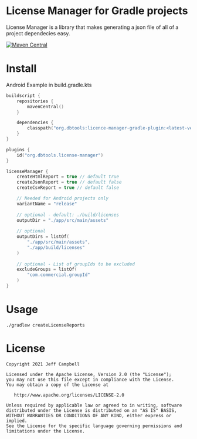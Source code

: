 License Manager for Gradle projects
===================================

License Manager is a library that makes generating a json file of all of a project dependecies easy.  

[![Maven Central](https://maven-badges.herokuapp.com/maven-central/org.dbtools/licence-manager-gradle-plugin/badge.svg)](https://maven-badges.herokuapp.com/maven-central/org.dbtools/licence-manager-gradle-plugin)

Install
=======
Android Example in build.gradle.kts

```kotlin
buildscript {
    repositories {
        mavenCentral()
    }

    dependencies {
        classpath("org.dbtools:licence-manager-gradle-plugin:<latest-version-here>")
    }
}

plugins {
    id("org.dbtools.license-manager")
}

licenseManager {
    createHtmlReport = true // default true
    createJsonReport = true // default false
    createCsvReport = true // default false

    // Needed for Android projects only
    variantName = "release"
    
    // optional - default: ./build/licenses
    outputDir = "./app/src/main/assets"
    
    // optional
    outputDirs = listOf(
        "./app/src/main/assets",
        "./app/build/licenses"
    )
    
    // optional - List of groupIds to be excluded
    excludeGroups = listOf(
        "com.commercial.groupId"
    )
}
```

Usage
=====

    ./gradlew createLicenseReports

License
=======

    Copyright 2021 Jeff Campbell

    Licensed under the Apache License, Version 2.0 (the "License");
    you may not use this file except in compliance with the License.
    You may obtain a copy of the License at

       http://www.apache.org/licenses/LICENSE-2.0

    Unless required by applicable law or agreed to in writing, software
    distributed under the License is distributed on an "AS IS" BASIS,
    WITHOUT WARRANTIES OR CONDITIONS OF ANY KIND, either express or implied.
    See the License for the specific language governing permissions and
    limitations under the License.
